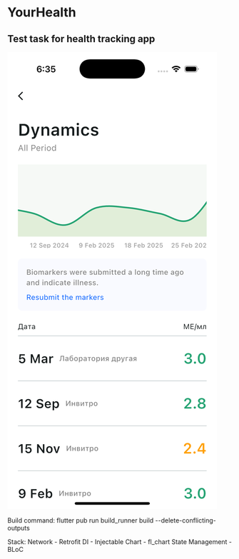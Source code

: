 # YourHealth
## Test task for health tracking app

![Layout demo](layout_demo.png)

Build command: flutter pub run build_runner build --delete-conflicting-outputs

Stack: 
Network - Retrofit
DI - Injectable 
Chart - fl_chart
State Management - BLoC
